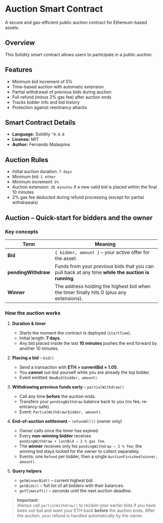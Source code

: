 # Auction Smart Contract

A secure and gas-efficient public auction contract for Ethereum-based assets.

## Overview

This Solidity smart contract allows users to participate in a public auction.

## Features

- Minimum bid increment of 5%
- Time-based auction with automatic extension
- Partial withdrawal of previous bids during auction
- Full refund (minus 2% gas fee) after auction ends
- Tracks bidder info and bid history
- Protection against reentrancy attacks

## Smart Contract Details

- **Language:** Solidity `^0.8.0`
- **License:** MIT
- **Author:** Fernando Malaspina

## Auction Rules

- Initial auction duration: `7 days`
- Minimum bid: `1 ether`
- Minimum increment: `5%`
- Auction extension: `10 minutes` if a new valid bid is placed within the final 10 minutes
- 2% gas fee deducted during refund processing (except for partial withdrawals)

## Auction – Quick-start for bidders and the owner  

### Key concepts  
| Term | Meaning |
|------|---------|
| **Bid** | `{ bidder, amount }` – your active offer for the asset. |
| **pendingWithdraw** | Funds from your *previous* bids that you can pull back at any time **while the auction is running**. |
| **Winner** | The address holding the highest bid when the timer finally hits 0 (plus any extensions). |

### How the auction works  
1. **Duration & timer**  
   * Starts the moment the contract is deployed (`startTime`).  
   * Initial length: **7 days**.  
   * Any bid placed inside the last **10 minutes** pushes the end forward by another 10 minutes.  

2. **Placing a bid** – `bid()`  
   * Send a transaction with **ETH > currentBid × 1.05**.  
   * You **cannot** out-bid yourself while you are already the top bidder.  
   * Event emitted: `NewBid(bidder, amount)`.  

3. **Withdrawing previous funds early** – `partialWithdraw()`  
   * Call any time **before** the auction ends.  
   * Transfers your `pendingWithdraw` balance back to you (no fee, re-entrancy-safe).  
   * Event: `PartialWithdraw(bidder, amount)`.  

4. **End-of-auction settlement** – `refundAll()` (owner only)  
   * Owner calls once the timer has expired.  
   * Every **non-winning bidder** receives  
     `pendingWithdraw + lastBid − 2 % gas fee`.  
   * The **winner** receives only his `pendingWithdraw – 2 % fee`; the winning bid stays locked for the owner to collect separately.  
   * Events: one `Refund` per bidder, then a single `AuctionFinished(winner, amount)`.

5. **Query helpers**  
   * `getWinnerBid()` – current highest bid.  
   * `getBids()` – full list of all bidders with their balances.  
   * `getTimeLeft()` – seconds until the next auction deadline.

> **Important:**  
> *Always* call `partialWithdraw()` to reclaim your earlier bids if you have been out-bid and want your ETH back **before** the auction ends. After the auction, your refund is handled automatically by the owner.

